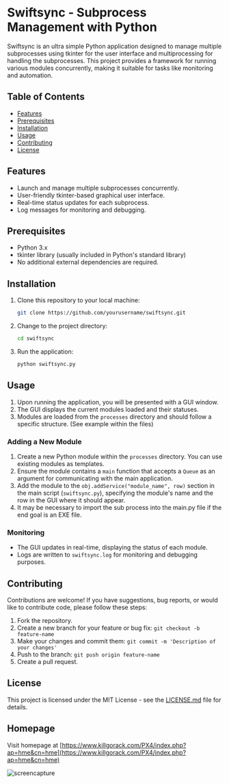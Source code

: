 # Swiftsync - Subprocess Management with Python

Swiftsync is an ultra simple Python application designed to manage multiple subprocesses using tkinter for the user interface and multiprocessing for handling the subprocesses. This project provides a framework for running various modules concurrently, making it suitable for tasks like monitoring and automation.

## Table of Contents
- [Features](#features)
- [Prerequisites](#prerequisites)
- [Installation](#installation)
- [Usage](#usage)
- [Contributing](#contributing)
- [License](#license)

## Features
- Launch and manage multiple subprocesses concurrently.
- User-friendly tkinter-based graphical user interface.
- Real-time status updates for each subprocess.
- Log messages for monitoring and debugging.

## Prerequisites
- Python 3.x
- tkinter library (usually included in Python's standard library)
- No additional external dependencies are required.

## Installation
1. Clone this repository to your local machine:

    ```bash
    git clone https://github.com/yourusername/swiftsync.git
    ```

2. Change to the project directory:

    ```bash
    cd swiftsync
    ```

3. Run the application:

    ```bash
    python swiftsync.py
    ```

## Usage
1. Upon running the application, you will be presented with a GUI window.
2. The GUI displays the current modules loaded and their statuses.
3. Modules are loaded from the `processes` directory and should follow a specific structure. (See example within the files)

### Adding a New Module
1. Create a new Python module within the `processes` directory. You can use existing modules as templates.
2. Ensure the module contains a `main` function that accepts a `Queue` as an argument for communicating with the main application.
3. Add the module to the `obj.addService("module_name", row)` section in the main script (`swiftsync.py`), specifying the module's name and the row in the GUI where it should appear.
4. It may be necessary to import the sub process into the main.py file if the end goal is an EXE file. 

### Monitoring
- The GUI updates in real-time, displaying the status of each module.
- Logs are written to `swiftsync.log` for monitoring and debugging purposes.

## Contributing
Contributions are welcome! If you have suggestions, bug reports, or would like to contribute code, please follow these steps:
1. Fork the repository.
2. Create a new branch for your feature or bug fix: `git checkout -b feature-name`
3. Make your changes and commit them: `git commit -m 'Description of your changes'`
4. Push to the branch: `git push origin feature-name`
5. Create a pull request.

## License
This project is licensed under the MIT License - see the [LICENSE.md](LICENSE.md) file for details.

## Homepage
Visit homepage at [https://www.killgorack.com/PX4/index.php?ap=hme&cn=hme](https://www.killgorack.com/PX4/index.php?ap=hme&cn=hme)

![screencapture](https://github.com/KillGorack/Swiftsinc/assets/35109859/5766e4cf-e405-4bd3-9bd5-d6ef7bb43f93)

